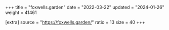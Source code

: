 +++
title = "foxwells.garden"
date = "2022-03-22"
updated = "2024-01-26"
weight = 41461

[extra]
source = "https://foxwells.garden/"
ratio = 13
size = 40
+++
